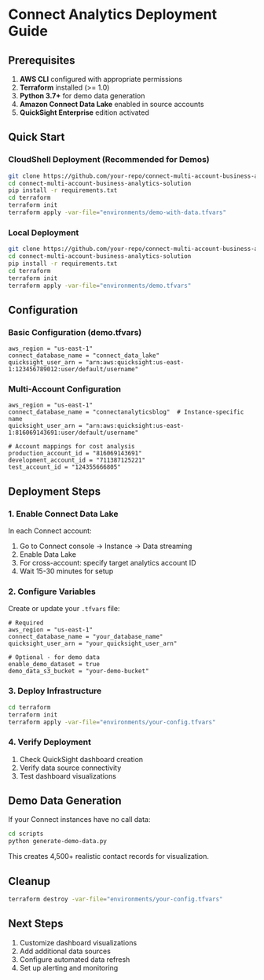 # Connect Analytics Deployment Guide

## Prerequisites

1. **AWS CLI** configured with appropriate permissions
2. **Terraform** installed (>= 1.0)
3. **Python 3.7+** for demo data generation
4. **Amazon Connect Data Lake** enabled in source accounts
5. **QuickSight Enterprise** edition activated

## Quick Start

### CloudShell Deployment (Recommended for Demos)
```bash
git clone https://github.com/your-repo/connect-multi-account-business-analytics-solution.git
cd connect-multi-account-business-analytics-solution
pip install -r requirements.txt
cd terraform
terraform init
terraform apply -var-file="environments/demo-with-data.tfvars"
```

### Local Deployment
```bash
git clone https://github.com/your-repo/connect-multi-account-business-analytics-solution.git
cd connect-multi-account-business-analytics-solution
pip install -r requirements.txt
cd terraform
terraform init
terraform apply -var-file="environments/demo.tfvars"
```

## Configuration

### Basic Configuration (demo.tfvars)
```hcl
aws_region = "us-east-1"
connect_database_name = "connect_data_lake"
quicksight_user_arn = "arn:aws:quicksight:us-east-1:123456789012:user/default/username"
```

### Multi-Account Configuration
```hcl
aws_region = "us-east-1"
connect_database_name = "connectanalyticsblog"  # Instance-specific name
quicksight_user_arn = "arn:aws:quicksight:us-east-1:816069143691:user/default/username"

# Account mappings for cost analysis
production_account_id = "816069143691"
development_account_id = "711387125221"
test_account_id = "124355666805"
```

## Deployment Steps

### 1. Enable Connect Data Lake
In each Connect account:
1. Go to Connect console → Instance → Data streaming
2. Enable Data Lake
3. For cross-account: specify target analytics account ID
4. Wait 15-30 minutes for setup

### 2. Configure Variables
Create or update your `.tfvars` file:
```hcl
# Required
aws_region = "us-east-1"
connect_database_name = "your_database_name"
quicksight_user_arn = "your_quicksight_user_arn"

# Optional - for demo data
enable_demo_dataset = true
demo_data_s3_bucket = "your-demo-bucket"
```

### 3. Deploy Infrastructure
```bash
cd terraform
terraform init
terraform apply -var-file="environments/your-config.tfvars"
```

### 4. Verify Deployment
1. Check QuickSight dashboard creation
2. Verify data source connectivity
3. Test dashboard visualizations

## Demo Data Generation

If your Connect instances have no call data:
```bash
cd scripts
python generate-demo-data.py
```

This creates 4,500+ realistic contact records for visualization.

## Cleanup

```bash
terraform destroy -var-file="environments/your-config.tfvars"
```

## Next Steps

1. Customize dashboard visualizations
2. Add additional data sources
3. Configure automated data refresh
4. Set up alerting and monitoring
